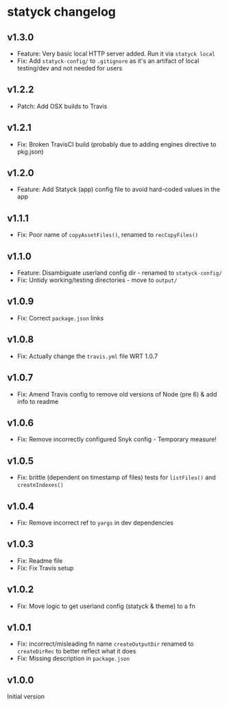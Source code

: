 # statyck changelog

## v1.3.0
* Feature: Very basic local HTTP server added. Run it via `statyck local`
* Fix: Add `statyck-config/` to `.gitignore` as it's an artifact of local testing/dev and not needed for users

## v1.2.2
* Patch: Add OSX builds to Travis

## v1.2.1
* Fix: Broken TravisCI build (probably due to adding engines directive to pkg.json)

## v1.2.0
* Feature: Add Statyck (app) config file to avoid hard-coded values in the app

## v1.1.1
* Fix: Poor name of `copyAssetFiles()`, renamed to `recCopyFiles()`

## v1.1.0
* Feature: Disambiguate userland config dir - renamed to `statyck-config/`
* Fix: Untidy working/testing directories - move to `output/`

## v1.0.9
* Fix: Correct `package.json` links

## v1.0.8
* Fix: Actually change the `travis.yml` file WRT 1.0.7

## v1.0.7
* Fix: Amend Travis config to remove old versions of Node (pre 6) & add info to readme

## v1.0.6
* Fix: Remove incorrectly configured Snyk config - Temporary measure!

## v1.0.5
* Fix: brittle (dependent on timestamp of files) tests for `listFiles()` and `createIndexes()`

## v1.0.4
* Fix: Remove incorrect ref to `yargs` in dev dependencies

## v1.0.3
* Fix: Readme file
* Fix: Fix Travis setup

## v1.0.2
* Fix: Move logic to get userland config (statyck & theme) to a fn

## v1.0.1
* Fix: incorrect/misleading fn name `createOutputDir` renamed to `createDirRec` to better reflect what it does
* Fix: Missing description in `package.json`

## v1.0.0
Initial version
